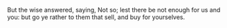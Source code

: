 But the wise answered, saying, Not so; lest there be not enough for us and you: but go ye rather to them that sell, and buy for yourselves.
